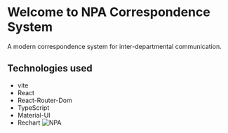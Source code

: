# Welcome to NPA Correspondence System
A modern correspondence system for inter-departmental communication.

## Technologies used

- vite
- React
- React-Router-Dom
- TypeScript
- Material-UI
- Rechart
![NPA](https://github.com/user-attachments/assets/a643fcc9-922d-47a3-bbad-188ba6b00990)
